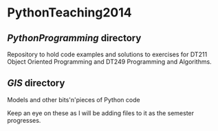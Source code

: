 # PythonTeaching2014

## *PythonProgramming* directory
Repository to hold code examples and solutions to exercises for DT211 Object Oriented Programming and DT249 Programming and Algorithms.

## *GIS* directory

Models and other bits'n'pieces of Python code

Keep an eye on these as I will be adding files to it as the semester progresses.
